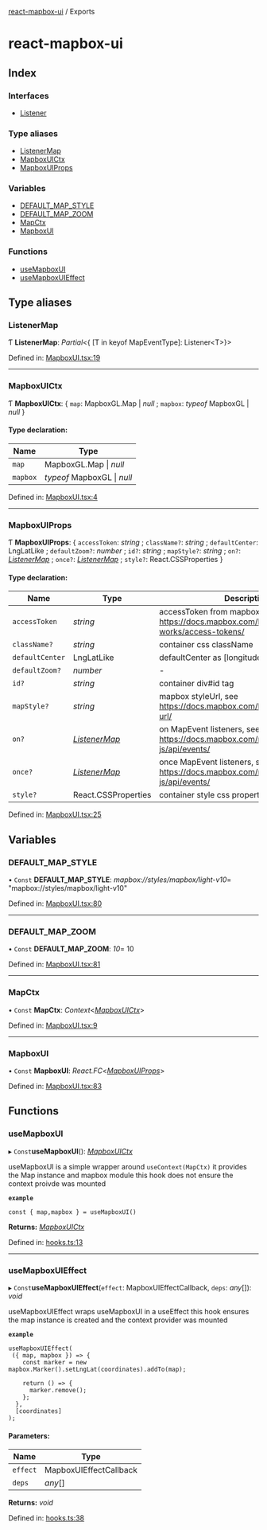 [react-mapbox-ui](README.md) / Exports

# react-mapbox-ui

## Index

### Interfaces

* [Listener](interfaces/listener.md)

### Type aliases

* [ListenerMap](modules.md#listenermap)
* [MapboxUICtx](modules.md#mapboxuictx)
* [MapboxUIProps](modules.md#mapboxuiprops)

### Variables

* [DEFAULT\_MAP\_STYLE](modules.md#default_map_style)
* [DEFAULT\_MAP\_ZOOM](modules.md#default_map_zoom)
* [MapCtx](modules.md#mapctx)
* [MapboxUI](modules.md#mapboxui)

### Functions

* [useMapboxUI](modules.md#usemapboxui)
* [useMapboxUIEffect](modules.md#usemapboxuieffect)

## Type aliases

### ListenerMap

Ƭ **ListenerMap**: *Partial*<{ [T in keyof MapEventType]: Listener<T\>}\>

Defined in: [MapboxUI.tsx:19](https://github.com/eliashussary/react-mapbox-ui/blob/34bebe9/src/MapboxUI.tsx#L19)

___

### MapboxUICtx

Ƭ **MapboxUICtx**: { `map`: MapboxGL.Map \| *null* ; `mapbox`: *typeof* MapboxGL \| *null*  }

#### Type declaration:

Name | Type |
------ | ------ |
`map` | MapboxGL.Map \| *null* |
`mapbox` | *typeof* MapboxGL \| *null* |

Defined in: [MapboxUI.tsx:4](https://github.com/eliashussary/react-mapbox-ui/blob/34bebe9/src/MapboxUI.tsx#L4)

___

### MapboxUIProps

Ƭ **MapboxUIProps**: { `accessToken`: *string* ; `className?`: *string* ; `defaultCenter`: LngLatLike ; `defaultZoom?`: *number* ; `id?`: *string* ; `mapStyle?`: *string* ; `on?`: [*ListenerMap*](modules.md#listenermap) ; `once?`: [*ListenerMap*](modules.md#listenermap) ; `style?`: React.CSSProperties  }

#### Type declaration:

Name | Type | Description |
------ | ------ | ------ |
`accessToken` | *string* | accessToken from mapbox, see https://docs.mapbox.com/help/how-mapbox-works/access-tokens/   |
`className?` | *string* | container css className   |
`defaultCenter` | LngLatLike | defaultCenter as [longitude, latitude]   |
`defaultZoom?` | *number* | - |
`id?` | *string* | container div#id tag   |
`mapStyle?` | *string* | mapbox styleUrl, see https://docs.mapbox.com/help/glossary/style-url/   |
`on?` | [*ListenerMap*](modules.md#listenermap) | on MapEvent listeners, see https://docs.mapbox.com/mapbox-gl-js/api/events/   |
`once?` | [*ListenerMap*](modules.md#listenermap) | once MapEvent listeners, see https://docs.mapbox.com/mapbox-gl-js/api/events/   |
`style?` | React.CSSProperties | container style css properties   |

Defined in: [MapboxUI.tsx:25](https://github.com/eliashussary/react-mapbox-ui/blob/34bebe9/src/MapboxUI.tsx#L25)

## Variables

### DEFAULT\_MAP\_STYLE

• `Const` **DEFAULT\_MAP\_STYLE**: *mapbox://styles/mapbox/light-v10*= "mapbox://styles/mapbox/light-v10"

Defined in: [MapboxUI.tsx:80](https://github.com/eliashussary/react-mapbox-ui/blob/34bebe9/src/MapboxUI.tsx#L80)

___

### DEFAULT\_MAP\_ZOOM

• `Const` **DEFAULT\_MAP\_ZOOM**: *10*= 10

Defined in: [MapboxUI.tsx:81](https://github.com/eliashussary/react-mapbox-ui/blob/34bebe9/src/MapboxUI.tsx#L81)

___

### MapCtx

• `Const` **MapCtx**: *Context*<[*MapboxUICtx*](modules.md#mapboxuictx)\>

Defined in: [MapboxUI.tsx:9](https://github.com/eliashussary/react-mapbox-ui/blob/34bebe9/src/MapboxUI.tsx#L9)

___

### MapboxUI

• `Const` **MapboxUI**: *React.FC*<[*MapboxUIProps*](modules.md#mapboxuiprops)\>

Defined in: [MapboxUI.tsx:83](https://github.com/eliashussary/react-mapbox-ui/blob/34bebe9/src/MapboxUI.tsx#L83)

## Functions

### useMapboxUI

▸ `Const`**useMapboxUI**(): [*MapboxUICtx*](modules.md#mapboxuictx)

useMapboxUI is a simple wrapper around `useContext(MapCtx)`
it provides the Map instance and mapbox module
this hook does not ensure the context proivde was mounted

**`example`** 
```
const { map,mapbox } = useMapboxUI()
```

**Returns:** [*MapboxUICtx*](modules.md#mapboxuictx)

Defined in: [hooks.ts:13](https://github.com/eliashussary/react-mapbox-ui/blob/34bebe9/src/hooks.ts#L13)

___

### useMapboxUIEffect

▸ `Const`**useMapboxUIEffect**(`effect`: MapboxUIEffectCallback, `deps`: *any*[]): *void*

useMapboxUIEffect wraps useMapboxUI in a useEffect
this hook ensures the map instance is created
and the context provider was mounted

**`example`** 
```
useMapboxUIEffect(
 ({ map, mapbox }) => {
    const marker = new mapbox.Marker().setLngLat(coordinates).addTo(map);

    return () => {
      marker.remove();
    };
  },
  [coordinates]
);
```

#### Parameters:

Name | Type |
------ | ------ |
`effect` | MapboxUIEffectCallback |
`deps` | *any*[] |

**Returns:** *void*

Defined in: [hooks.ts:38](https://github.com/eliashussary/react-mapbox-ui/blob/34bebe9/src/hooks.ts#L38)
